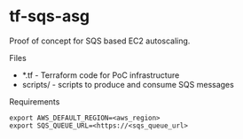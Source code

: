 # tf-sqs-asg

Proof of concept for SQS based EC2 autoscaling.

Files
- *.tf - Terraform code for PoC infrastructure
- scripts/ - scripts to produce and consume SQS messages 

Requirements
```
export AWS_DEFAULT_REGION=<aws_region>
export SQS_QUEUE_URL=<https://<sqs_queue_url>
```
